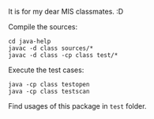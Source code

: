 It is for my dear MIS classmates. :D

Compile the sources:

    cd java-help
    javac -d class sources/*
    javac -d class -cp class test/*

Execute the test cases:

    java -cp class testopen
    java -cp class testscan

Find usages of this package in `test` folder.
